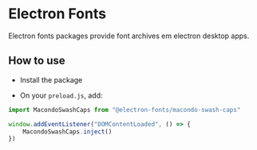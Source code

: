 # Electron Fonts

Electron fonts packages provide font archives em electron desktop apps.

## How to use

* Install the package

* On your `preload.js`, add:

```ts
import MacondoSwashCaps from "@electron-fonts/macondo-swash-caps"

window.addEventListener("DOMContentLoaded", () => {
    MacondoSwashCaps.inject()
})
```